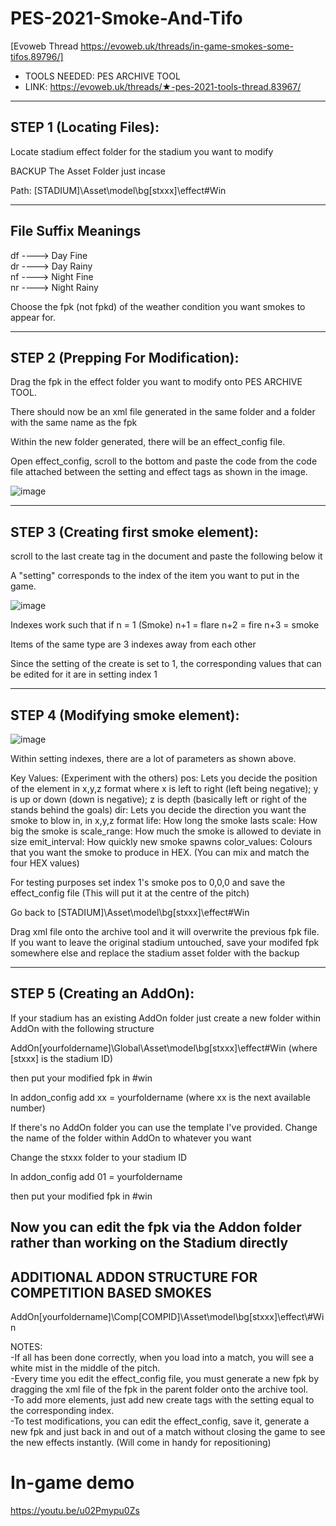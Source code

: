 # PES-2021-Smoke-And-Tifo  
[Evoweb Thread https://evoweb.uk/threads/in-game-smokes-some-tifos.89796/]
- TOOLS NEEDED: PES ARCHIVE TOOL  
- LINK: https://evoweb.uk/threads/★-pes-2021-tools-thread.83967/
-----------------------------------
STEP 1 (Locating Files):
-----------------------------------
Locate stadium effect folder for the stadium you want to modify

BACKUP The Asset Folder just incase

Path: [STADIUM]\Asset\model\bg\[stxxx]\effect\#Win

------------------------
File Suffix Meanings
------------------------
df ----> Day Fine  
dr ----> Day Rainy  
nf ----> Night Fine  
nr ----> Night Rainy  

Choose the fpk (not fpkd) of the weather condition you want smokes to appear for.

-----------------------------------
STEP 2 (Prepping For Modification):
-----------------------------------
Drag the fpk in the effect folder you want to modify onto PES ARCHIVE TOOL.

There should now be an xml file generated in the same folder and a folder with the same name as the fpk

Within the new folder generated, there will be an effect_config file.

Open effect_config, scroll to the bottom and paste the code from the code file attached between the setting and effect tags as shown in the image.

![image](https://user-images.githubusercontent.com/77795437/210905736-70d31a31-b825-41d9-bd4c-08468612007c.png)

--------------------------------------
STEP 3 (Creating first smoke element):
--------------------------------------
scroll to the last create tag in the document and paste the following below it

<create type="SmokeBomb2" setting="1" floor="upper" dir="back" />

A "setting" corresponds to the index of the item you want to put in the game.

![image](https://user-images.githubusercontent.com/77795437/210905775-f15c1beb-1d92-4e91-b9e7-4cb41f6cc9bf.png)

Indexes work such that if n = 1 (Smoke)
n+1 = flare
n+2 = fire
n+3 = smoke

Items of the same type are 3 indexes away from each other

Since the setting of the create is set to 1, the corresponding values that can be edited for it are in setting index 1

-----------------------------------
STEP 4 (Modifying smoke element):
-----------------------------------

![image](https://user-images.githubusercontent.com/77795437/210905815-39a5642a-44a9-4c4f-8f83-049e7d1fda55.png)

Within setting indexes, there are a lot of parameters as shown above.

Key Values: (Experiment with the others)
pos: Lets you decide the position of the element in x,y,z format where x is left to right (left being negative); y is up or down (down is negative); z is depth (basically left or right of the stands behind the goals)
dir: Lets you decide the direction you want the smoke to blow in, in x,y,z format
life: How long the smoke lasts
scale: How big the smoke is
scale_range: How much the smoke is allowed to deviate in size
emit_interval: How quickly new smoke spawns
color_values: Colours that you want the smoke to produce in HEX. (You can mix and match the four HEX values)

For testing purposes set index 1's smoke pos to 0,0,0 and save the effect_config file (This will put it at the centre of the pitch)

Go back to [STADIUM]\Asset\model\bg\[stxxx]\effect\#Win

Drag xml file onto the archive tool and it will overwrite the previous fpk file.
If you want to leave the original stadium untouched, save your modifed fpk somewhere else and replace the stadium asset folder with the backup

-----------------------------------
STEP 5 (Creating an AddOn):
-----------------------------------

If your stadium has an existing AddOn folder just create a new folder within AddOn with the following structure

AddOn\[yourfoldername]\Global\Asset\model\bg\[stxxx]\effect\#Win (where [stxxx] is the stadium ID)

then put your modified fpk in #win

In addon_config add xx = yourfoldername (where xx is the next available number)

If there's no AddOn folder you can use the template I've provided. Change the name of the folder within AddOn to whatever you want

Change the stxxx folder to your stadium ID

In addon_config add 01 = yourfoldername

then put your modified fpk in #win

Now you can edit the fpk via the Addon folder rather than working on the Stadium directly
------------------------------------------------------------------------------
ADDITIONAL ADDON STRUCTURE FOR COMPETITION BASED SMOKES
-------------------------------------------------------------------------------
AddOn\[yourfoldername]\Comp\[COMPID]\Asset\model\bg\[stxxx]\effect\\#Win

NOTES:  
-If all has been done correctly, when you load into a match, you will see a white mist in the middle of the pitch.  
-Every time you edit the effect_config file, you must generate a new fpk by dragging the xml file of the fpk in the parent folder onto the archive tool.  
-To add more elements, just add new create tags with the setting equal to the corresponding index.  
-To test modifications, you can edit the effect_config, save it, generate a new fpk and just back in and out of a match without closing the game to see the new effects instantly. (Will come in handy for repositioning)  

# In-game demo

https://youtu.be/u02Pmypu0Zs
